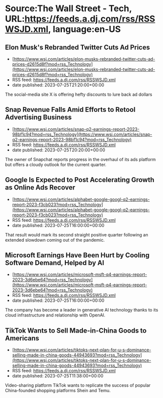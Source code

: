 # Source:The Wall Street - Tech, URL:https://feeds.a.dj.com/rss/RSSWSJD.xml, language:en-US

## Elon Musk's Rebranded Twitter Cuts Ad Prices
 - [https://www.wsj.com/articles/elon-musks-rebranded-twitter-cuts-ad-prices-d2615d8f?mod=rss_Technology](https://www.wsj.com/articles/elon-musks-rebranded-twitter-cuts-ad-prices-d2615d8f?mod=rss_Technology)
 - RSS feed: https://feeds.a.dj.com/rss/RSSWSJD.xml
 - date published: 2023-07-25T21:20:00+00:00

The social-media site X is offering hefty discounts to lure back ad dollars

## Snap Revenue Falls Amid Efforts to Retool Advertising Business
 - [https://www.wsj.com/articles/snap-q2-earnings-report-2023-98bf1c94?mod=rss_Technology](https://www.wsj.com/articles/snap-q2-earnings-report-2023-98bf1c94?mod=rss_Technology)
 - RSS feed: https://feeds.a.dj.com/rss/RSSWSJD.xml
 - date published: 2023-07-25T20:20:00+00:00

The owner of Snapchat reports progress in the overhaul of its ads platform but offers a cloudy outlook for the current quarter.

## Google Is Expected to Post Accelerating Growth as Online Ads Recover
 - [https://www.wsj.com/articles/alphabet-google-googl-q2-earnings-report-2023-f3cb023?mod=rss_Technology](https://www.wsj.com/articles/alphabet-google-googl-q2-earnings-report-2023-f3cb023?mod=rss_Technology)
 - RSS feed: https://feeds.a.dj.com/rss/RSSWSJD.xml
 - date published: 2023-07-25T16:00:00+00:00

That result would mark its second straight positive quarter following an extended slowdown coming out of the pandemic.

## Microsoft Earnings Have Been Hurt by Cooling Software Demand, Helped by AI
 - [https://www.wsj.com/articles/microsoft-msft-q4-earnings-report-2023-3d6ebe64?mod=rss_Technology](https://www.wsj.com/articles/microsoft-msft-q4-earnings-report-2023-3d6ebe64?mod=rss_Technology)
 - RSS feed: https://feeds.a.dj.com/rss/RSSWSJD.xml
 - date published: 2023-07-25T16:00:00+00:00

The company has become a leader in generative AI technology thanks to its cloud infrastructure and relationship with OpenAI.

## TikTok Wants to Sell Made-in-China Goods to Americans
 - [https://www.wsj.com/articles/tiktoks-next-plan-for-u-s-dominance-selling-made-in-china-goods-44943693?mod=rss_Technology](https://www.wsj.com/articles/tiktoks-next-plan-for-u-s-dominance-selling-made-in-china-goods-44943693?mod=rss_Technology)
 - RSS feed: https://feeds.a.dj.com/rss/RSSWSJD.xml
 - date published: 2023-07-25T11:38:00+00:00

Video-sharing platform TikTok wants to replicate the success of popular China-founded shopping platforms Shein and Temu.

